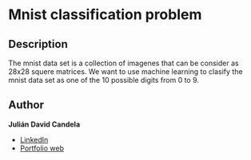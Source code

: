 # **Mnist classification problem**
## Description
The mnist data set is a collection of imagenes that can be consider as 28x28 squere matrices. We want to use machine learning to clasify the mnist data set as one of the 10 possible digits from 0 to 9.
## Author
**Julián David Candela**
* [LinkedIn](https://sites.google.com/view/juliandavidcandela/about-me)
* [Portfolio web](https://sites.google.com/view/juliandavidcandela/about-me)
  
